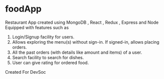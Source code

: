 # foodApp
Restaurant App created using MongoDB , React , Redux , Express and Node
Equipped with features such as 

1) Login/Signup facility for users.
2) Allows exploring the menu(s) without sign-in. If signed-in, allows placing orders. 
3) All the past orders (with details like amount and items) of a user. 
4) Search facility to search for dishes.
5) User can give rating for ordered food.

Created For DevSoc
